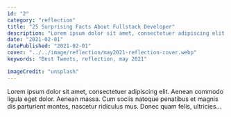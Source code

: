 ```yaml
---
id: "2"
category: "reflection"
title: "25 Surprising Facts About Fullstack Developer"
description: "Lorem ipsum dolor sit amet, consectetuer adipiscing elit. Aenean commodo ligula eget dolor."
date: "2021-02-01"
datePublished: "2021-02-01"
cover: "../../image/reflection/may2021-reflection-cover.webp"
keywords: "Best Tweets, reflection, may 2021"

imageCredit: "unsplash"
---
```


Lorem ipsum dolor sit amet, consectetuer adipiscing elit. Aenean commodo ligula eget dolor. Aenean massa. Cum sociis natoque penatibus et magnis dis parturient montes, nascetur ridiculus mus. Donec quam felis, ultricies...
